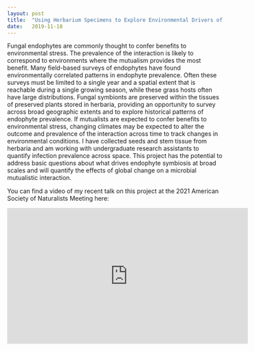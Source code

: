 ```yaml
---
layout: post
title:  "Using Herbarium Specimens to Explore Environmental Drivers of Plant-Fungal Symbiosis"
date:   2019-11-18
---
```


<p class="intro"><span class="dropcap">F</span>ungal endophytes are commonly thought to confer benefits to environmental stress. The prevalence of the interaction is likely to correspond to environments where the mutualism provides the most benefit. Many field-based surveys of endophytes have found environmentally correlated patterns in endophyte prevalence. Often these surveys must be limited to a single year and a spatial extent that is reachable during a single growing season, while these grass hosts often have large distributions. Fungal symbionts are preserved within the tissues of preserved plants stored in herbaria, providing an opportunity to survey across broad geographic extents and to explore historical patterns of endophyte prevalence. If mutualists are expected to confer benefits to environmental stress, changing climates may be expected to alter the outcome and prevalence of the interaction across time to track changes in environmental conditions. I have collected seeds and stem tissue from herbaria and am working with undergraduate research assistants to quantify infection prevalence across space. This project has the potential to address basic questions about what drives endophyte symbiosis at broad scales and will quantify the effects of global change on a microbial mutualistic interaction.</p>

You can find a video of my recent talk on this project at the 2021 American Society of Naturalists Meeting here:
<center><iframe width="560" height="315" src="https://www.youtube.com/embed/mVSG8ne_HGY?start=4908" frameborder="0" allow="accelerometer; autoplay; clipboard-write; encrypted-media; gyroscope; picture-in-picture" allowfullscreen></iframe></center>
